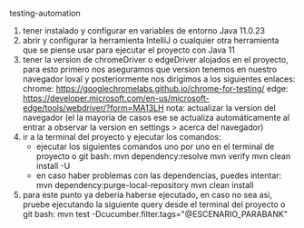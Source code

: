 testing-automation

1) tener instalado y configurar en variables de entorno Java 11.0.23
2) abrir y configurar la herramienta IntelliJ o cualquier otra herramienta que se piense usar para ejecutar el proyecto con Java 11
3) tener la version de chromeDriver o edgeDriver alojados en el proyecto, para esto primero nos aseguramos que version tenemos en nuestro navegador loval y posteriormente nos dirigimos a los siguientes enlaces:
	chrome: https://googlechromelabs.github.io/chrome-for-testing/
	edge: https://developer.microsoft.com/en-us/microsoft-edge/tools/webdriver/?form=MA13LH
nota: actualizar la version del navegador (el la mayoría de casos ese se actualiza automáticamente al entrar a observar la version en settings > acerca del navegador)
4) ir a la terminal del proyecto y ejecutar los comandos:
	- ejecutar los siguientes comandos uno por uno en el terminal de proyecto o git bash:
		mvn dependency:resolve
		mvn verify
		mvn clean install -U
	- en caso haber problemas con las dependencias, puedes intentar:
		mvn dependency:purge-local-repository
		mvn clean install
5) para este punto ya debería haberse ejecutado, en caso no sea asi, pruebe ejecutando la siguiente query desde el terminal del proyecto o git bash:
	mvn test -Dcucumber.filter.tags="@ESCENARIO_PARABANK"